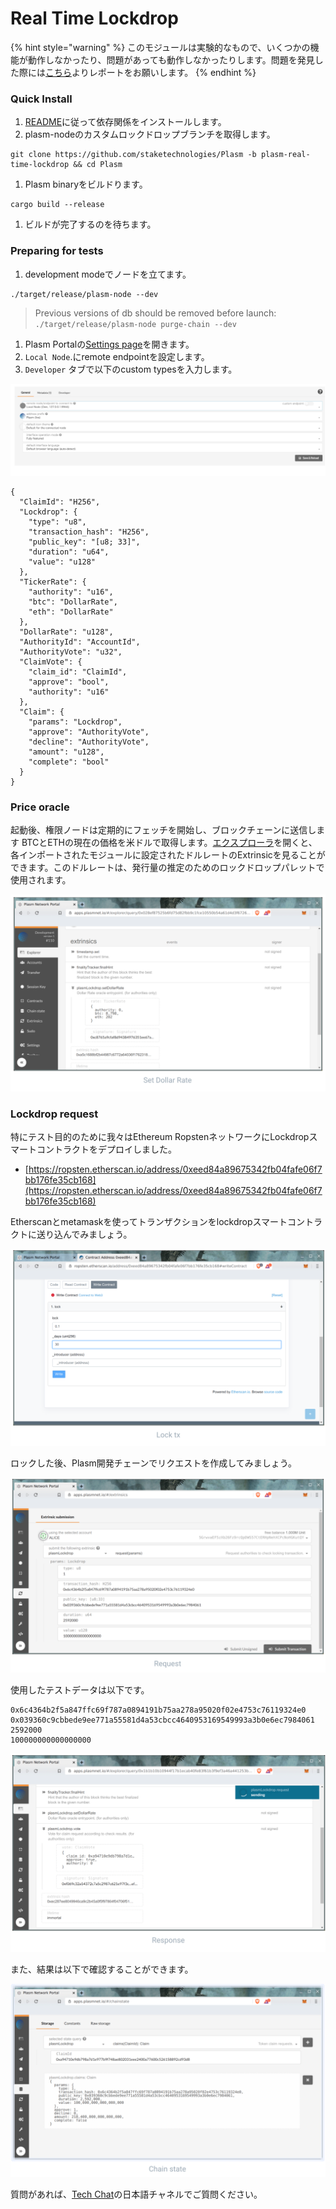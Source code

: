 # Real Time Lockdrop

{% hint style="warning" %}
このモジュールは実験的なもので、いくつかの機能が動作しなかったり、問題があっても動作しなかったりします。問題を発見した際には[こちら](https://github.com/staketechnologies/Plasm/issues/new/choose)よりレポートをお願いします。
{% endhint %}

### Quick Install <a id="quick-install"></a>

1. [README](https://github.com/staketechnologies/Plasm/tree/plasm-real-time-lockdrop#building-from-source)に従って依存関係をインストールします。 
2. plasm-nodeのカスタムロックドロップブランチを取得します。

```text
git clone https://github.com/staketechnologies/Plasm -b plasm-real-time-lockdrop && cd Plasm
```

1. Plasm binaryをビルドります。

```text
cargo build --release
```

1. ビルドが完了するのを待ちます。

### Preparing for tests <a id="preparing-for-tests"></a>

1. development modeでノードを立てます。

```text
./target/release/plasm-node --dev
```

> Previous versions of db should be removed before launch: `./target/release/plasm-node purge-chain --dev`

1. Plasm Portalの[Settings page](https://apps.plasmnet.io/#/settings)を開きます。
2. `Local Node`.にremote endpointを設定します。
3. `Developer` タブで以下のcustom typesを入力します。

![](../../.gitbook/assets/sukurnshotto-2020-05-31-174451png.png)

```text
{
  "ClaimId": "H256",
  "Lockdrop": {
    "type": "u8",
    "transaction_hash": "H256",
    "public_key": "[u8; 33]",
    "duration": "u64",
    "value": "u128"
  },
  "TickerRate": {
    "authority": "u16",
    "btc": "DollarRate",
    "eth": "DollarRate"
  },
  "DollarRate": "u128",
  "AuthorityId": "AccountId",
  "AuthorityVote": "u32",
  "ClaimVote": {
    "claim_id": "ClaimId",
    "approve": "bool",
    "authority": "u16"
  },
  "Claim": {
    "params": "Lockdrop",
    "approve": "AuthorityVote",
    "decline": "AuthorityVote",
    "amount": "u128",
    "complete": "bool"
  }
}
```

### Price oracle <a id="price-oracle"></a>

起動後、権限ノードは定期的にフェッチを開始し、ブロックチェーンに送信します BTCとETHの現在の価格を米ドルで取得します。[エクスプローラ](https://apps.plasmnet.io/#/explorer)を開くと、各インポートされたモジュールに設定されたドルレートのExtrinsicを見ることができます。このドルレートは、発行量の推定のためのロックドロップパレットで使用されます。

![](../../.gitbook/assets/sukurnshotto-2020-05-31-174351png%20%283%29%20%281%29.png)

### Lockdrop request <a id="lockdrop-request"></a>

特にテスト目的のために我々はEthereum RopstenネットワークにLockdropスマートコントラクトをデプロイしました。

* [https://ropsten.etherscan.io/address/0xeed84a89675342fb04fafe06f7bb176fe35cb168](https://ropsten.etherscan.io/address/0xeed84a89675342fb04fafe06f7bb176fe35cb168)

Etherscanとmetamaskを使ってトランザクションをlockdropスマートコントラクトに送り込んでみましょう。

![](../../.gitbook/assets/sukurnshotto-2020-05-31-174357png%20%282%29.png)

ロックした後、Plasm開発チェーンでリクエストを作成してみましょう。

![](../../.gitbook/assets/sukurnshotto-2020-05-31-174402png%20%282%29%20%282%29.png)

使用したテストデータは以下です。

```text
0x6c4364b2f5a847ffc69f787a0894191b75aa278a95020f02e4753c76119324e0
0x039360c9cbbede9ee771a55581d4a53cbcc4640953169549993a3b0e6ec7984061
2592000
100000000000000000
```

![](../../.gitbook/assets/sukurnshotto-2020-05-31-174408png%20%282%29.png)

また、結果は以下で確認することができます。

![](../../.gitbook/assets/sukurnshotto-2020-05-31-174413png%20%282%29%20%281%29.png)

質問があれば、[Tech Chat](https://discord.gg/Cyjnrxv)の日本語チャネルでご質問ください。

